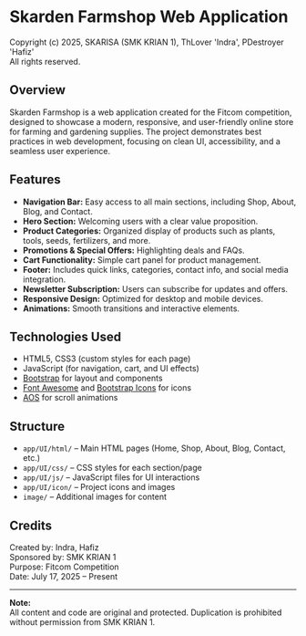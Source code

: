# Skarden Farmshop Web Application

Copyright (c) 2025, SKARISA (SMK KRIAN 1), ThLover 'Indra', PDestroyer 'Hafiz'  
All rights reserved.

## Overview

Skarden Farmshop is a web application created for the Fitcom competition, designed to showcase a modern, responsive, and user-friendly online store for farming and gardening supplies. The project demonstrates best practices in web development, focusing on clean UI, accessibility, and a seamless user experience.

## Features

- **Navigation Bar:** Easy access to all main sections, including Shop, About, Blog, and Contact.
- **Hero Section:** Welcoming users with a clear value proposition.
- **Product Categories:** Organized display of products such as plants, tools, seeds, fertilizers, and more.
- **Promotions & Special Offers:** Highlighting deals and FAQs.
- **Cart Functionality:** Simple cart panel for product management.
- **Footer:** Includes quick links, categories, contact info, and social media integration.
- **Newsletter Subscription:** Users can subscribe for updates and offers.
- **Responsive Design:** Optimized for desktop and mobile devices.
- **Animations:** Smooth transitions and interactive elements.

## Technologies Used

- HTML5, CSS3 (custom styles for each page)
- JavaScript (for navigation, cart, and UI effects)
- [Bootstrap](https://getbootstrap.com/) for layout and components
- [Font Awesome](https://fontawesome.com/) and [Bootstrap Icons](https://icons.getbootstrap.com/) for icons
- [AOS](https://michalsnik.github.io/aos/) for scroll animations

## Structure

- `app/UI/html/` – Main HTML pages (Home, Shop, About, Blog, Contact, etc.)
- `app/UI/css/` – CSS styles for each section/page
- `app/UI/js/` – JavaScript files for UI interactions
- `app/UI/icon/` – Project icons and images
- `image/` – Additional images for content

## Credits

Created by: Indra, Hafiz  
Sponsored by: SMK KRIAN 1  
Purpose: Fitcom Competition  
Date: July 17, 2025 – Present

---

**Note:**  
All content and code are original and protected. Duplication is prohibited without permission from SMK KRIAN 1.

